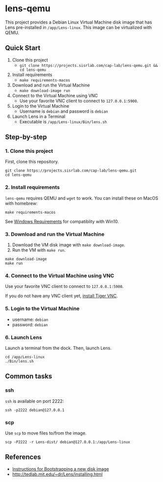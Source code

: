 # lens-qemu

This project provides a Debian Linux Virtual Machine disk image that has Lens pre-installed in `/app/Lens-linux`.
This image can be virtualized with QEMU.

## Quick Start

1. Clone this project
    - `git clone https://projects.sisrlab.com/cap-lab/lens-qemu.git && cd lens-qemu`
2. Install requirements
    - `make requirements-macos`
3. Download and run the Virtual Machine
    - `make download-image run`
4. Connect to the Virtual Machine using VNC
    - Use your favorite VNC client to connect to `127.0.0.1:5900`.
5. Login to the Virtual Machine
    - Username is `debian` and password is `debian`
6. Launch Lens in a Terminal
    - Executable is `/app/Lens-linux/Bin/lens.sh`

## Step-by-step

### 1. Clone this project

First, clone this repository.

```
git clone https://projects.sisrlab.com/cap-lab/lens-qemu.git
cd lens-qemu
```

### 2. Install requirements

`lens-qemu` requires QEMU and `wget` to work.
You can install these on MacOS with homebrew:

```
make requirements-macos
```

See [Windows Requirements](docs/Windows.md) for compatiblity with Win10.

### 3. Download and run the Virtual Machine

1. Download the VM disk image with `make download-image`.
2. Run the VM with `make run`.

```
make download-image
make run
```

### 4. Connect to the Virtual Machine using VNC

Use your favorite VNC client to connect to `127.0.0.1:5900`.

If you do not have any VNC client yet, [install Tiger VNC](docs/VNC.md).

### 5. Login to the Virtual Machine

- username: `debian`
- password: `debian`

### 6. Launch Lens

Launch a terminal from the dock.
Then, launch Lens.

```
cd /app/Lens-linux
./Bin/lens.sh
```

## Common tasks

### ssh

`ssh` is available on port 2222:

```
ssh -p2222 debian@127.0.0.1
```

### scp

Use `scp` to move files to/from the image.

```
scp -P2222 -r Lens-dist/ debian@127.0.0.1:/app/Lens-linux
```

## References

- [Instructions for Bootstrapping a new disk image](docs/Bootstrap.md)
- http://tedlab.mit.edu/~dr/Lens/installing.html
